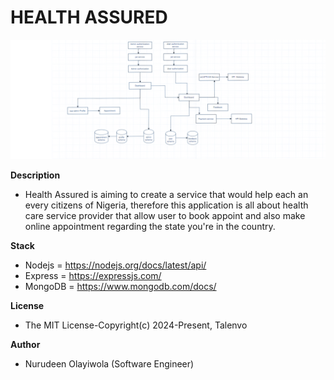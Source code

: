  # HEALTH ASSURED
 ![Architecture Diagram](/Architecture-diagram/Arch-diagram.png.png)
 
 **Description**
-  Health Assured is aiming to create a service that would help each an every citizens of Nigeria, therefore this application is all about health care service provider that allow user to book appoint and also make online appointment regarding the state you're in the country.

**Stack**
  - Nodejs = <https://nodejs.org/docs/latest/api/>
  - Express = <https://expressjs.com/>
  - MongoDB = <https://www.mongodb.com/docs/>

  **License**
   - The MIT License-Copyright(c) 2024-Present, Talenvo
 
  **Author**
   - Nurudeen Olayiwola (Software Engineer)